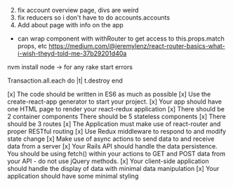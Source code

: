 2. fix account overview page, divs are weird
2. fix reducers so i don't have to do accounts.accounts
4. Add about page with info on the app

- can wrap component with withRouter to get access to this.props.match props, etc
https://medium.com/@jeremylenz/react-router-basics-what-i-wish-theyd-told-me-37b29201d40a


nvm install node -> for any rake start errors


Transaction.all.each do |t|
  t.destroy
end


[x] The code should be written in ES6 as much as possible
[x] Use the create-react-app generator to start your project.
[x] Your app should have one HTML page to render your react-redux application
[x] There should be 2 container components
There should be 5 stateless components
[x] There should be 3 routes
[x] The Application must make use of react-router and proper RESTful routing
[x] Use Redux middleware to respond to and modify state change
[x] Make use of async actions to send data to and receive data from a server
[x] Your Rails API should handle the data persistence. You should be using fetch() within your actions to GET and POST data from your API - do not use jQuery methods.
[x] Your client-side application should handle the display of data with minimal data manipulation
[x] Your application should have some minimal styling
